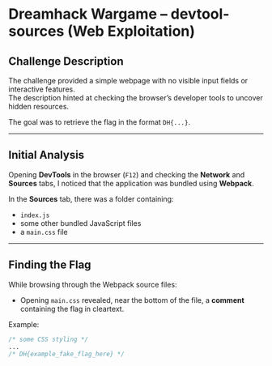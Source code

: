 # Dreamhack Wargame – devtool-sources (Web Exploitation)

##  Challenge Description
The challenge provided a simple webpage with no visible input fields or interactive features.  
The description hinted at checking the browser’s developer tools to uncover hidden resources.  

The goal was to retrieve the flag in the format `DH{...}`.

---

##  Initial Analysis
Opening **DevTools** in the browser (`F12`) and checking the **Network** and **Sources** tabs, I noticed that the application was bundled using **Webpack**.  

In the **Sources** tab, there was a folder containing:
- `index.js`
- some other bundled JavaScript files
- a `main.css` file

---

##  Finding the Flag
While browsing through the Webpack source files:  
- Opening `main.css` revealed, near the bottom of the file, a **comment** containing the flag in cleartext.  

Example:
```css
/* some CSS styling */
...
/* DH{example_fake_flag_here} */
